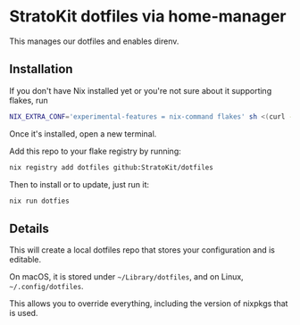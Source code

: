 # StratoKit dotfiles via home-manager

This manages our dotfiles and enables direnv.

## Installation

If you don't have Nix installed yet or you're not sure about it supporting flakes, run

```sh
NIX_EXTRA_CONF='experimental-features = nix-command flakes' sh <(curl -L https://nixos.org/nix/install) --daemon
```

Once it's installed, open a new terminal.

Add this repo to your flake registry by running:

```sh
nix registry add dotfiles github:StratoKit/dotfiles
```

Then to install or to update, just run it:

```nix
nix run dotfies
```

## Details

This will create a local dotfiles repo that stores your configuration and is editable.

On macOS, it is stored under `~/Library/dotfiles`, and on Linux, `~/.config/dotfiles`.

This allows you to override everything, including the version of nixpkgs that is used.
